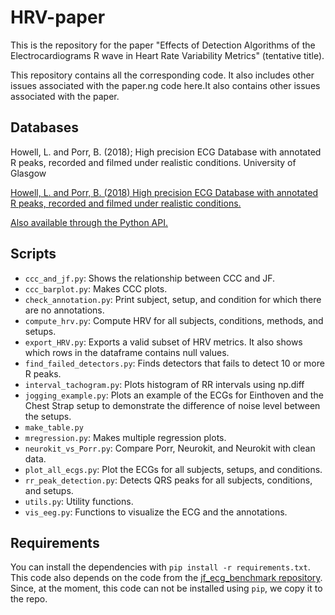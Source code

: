 # HRV-paper

This is the repository for the paper "Effects of Detection Algorithms of the Electrocardiograms R wave in Heart Rate Variability Metrics" (tentative title). 

This repository contains all the corresponding code. It also includes other issues associated with the paper.ng code here.It also contains other issues associated with the paper.

## Databases

Howell, L. and Porr, B. (2018); High precision ECG Database with annotated R peaks, recorded and filmed under realistic conditions. University of Glasgow


[Howell, L. and Porr, B. (2018) High precision ECG Database with annotated R peaks, recorded and filmed under realistic conditions.](https://doi.org/DOI:10.5525/gla.researchdata.716)

[Also available through the Python API.](https://github.com/berndporr/ECG-GUDB)

## Scripts

- ```ccc_and_jf.py```: Shows the relationship between CCC and JF.
- ```ccc_barplot.py```: Makes CCC plots.
- ```check_annotation.py```: Print subject, setup, and condition for which there are no annotations.
- ```compute_hrv.py```:  Compute HRV for all subjects, conditions, methods, and setups.
- ```export_HRV.py```: Exports a valid subset of HRV metrics. It also shows which rows in the dataframe contains null values.
- ```find_failed_detectors.py```: Finds detectors that fails to detect 10 or more R peaks.
- ```interval_tachogram.py```: Plots histogram of RR intervals using np.diff
- ```jogging_example.py```: Plots an example of the ECGs for Einthoven and the Chest Strap setup to demonstrate the difference of noise level between the setups.
- ```make_table.py```
- ```mregression.py```: Makes multiple regression plots.
- ```neurokit_vs_Porr.py```: Compare Porr, Neurokit, and Neurokit with clean data.
- ```plot_all_ecgs.py```: Plot the ECGs for all subjects, setups, and conditions.
- ```rr_peak_detection.py```: Detects QRS peaks for all subjects, conditions, and setups.
- ```utils.py```: Utility functions.
- ```vis_eeg.py```: Functions to visualize the ECG and the annotations.

## Requirements

You can install the dependencies with `pip install -r requirements.txt`. This code also depends on the code from the [jf_ecg_benchmark repository](https://github.com/berndporr/JF-ECG-Benchmark). Since, at the moment, this code can not be installed using `pip`, we copy it to the repo.

